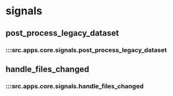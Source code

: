 # signals

## post_process_legacy_dataset

### :::src.apps.core.signals.post_process_legacy_dataset

## handle_files_changed

### :::src.apps.core.signals.handle_files_changed

